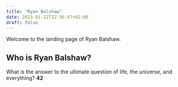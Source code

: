```yaml
---
title: "Ryan Balshaw"
date: 2023-01-12T12:36:47+02:00
draft: false
---
```

Welcome to the landing page of Ryan Balshaw.

## Who is Ryan Balshaw?

What is the answer to the ultimate question of life, the universe, and everything? **42**
